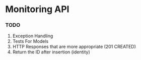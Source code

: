 # Monitoring API

### TODO
1. Exception Handling
2. Tests For Models
3. HTTP Responses that are more appropriate (201 CREATED)
4. Return the ID after insertion (identity)

